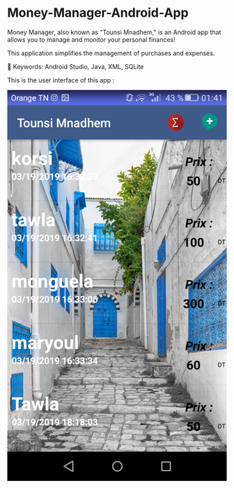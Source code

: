 # Money-Manager-Android-App

Money Manager, also known as "Tounsi Mnadhem," is an Android app that allows you to manage and monitor your personal finances!

This application simplifies the management of purchases and expenses.

📍 Keywords: Android Studio, Java, XML, SQLite

This is the user interface of this app : 

![plot](https://github.com/ghassenetanabene6/Money-Manager-Android-App/blob/master/screenshots/1.png)
